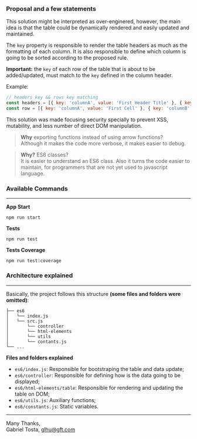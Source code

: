 ### Proposal and a few statements

This solution might be interpreted as over-enginered, however, the main idea is that the table could be dynamically rendered and easily updated and maintained.

The `key` property is responsible to render the table headers as much as the formatting of each column. It is also responsible to define which column is going to be sorted according to the proposed rule.

**Important:** the `key` of each row of the table that is about to be added/updated, must match to the `key` defined in the  column header.

Example:
```javascript
// headers key && rows key matching
const headers = [{ key: 'columnA', value: 'First Header Title' }, { key: 'columnB', value: 'Second Header Title' }];
const row = [{ key: 'columnA', value: 'First Cell' }, { key: 'columnB', value: 'Second Cell' }];
```

This solution was made focusing security specially to prevent XSS, mutability, and less number of direct DOM manipulation.

> **Why** exporting functions instead of using arrow functions? <br/> 
Although it makes the code more verbose, it makes easier to debug.

> **Why?** ES6 classes? <br/>
It is easier to understand an ES6 class. Also it turns the code easier to maintain, for programmers that are not yet used to javascript language.


### Available Commands

---

**App Start**

```shell-script
npm run start
```

**Tests**
```shell-script
npm run test
```

**Tests Coverage**
```shell-script
npm run test:coverage
```

### Architecture explained

---

Basically, the project follows this structure **(some files and folders were omitted)**:

```
├── es6
│   └── index.js
│   └── src.js
│   	└── controller
│   	└── html-elements
│   	└── utils
│   	└── contants.js
└── ...
```

**Files and folders explained**

* `es6/index.js`: Responsible for bootstraping the table and data update;
* `es6/controller`: Responsible for defining how is the data going to be displayed;
* `es6/html-elements/table`: Responsible for rendering and updating the table on DOM;
* `es6/utils.js`:  Auxiliary functions;
* `es6/constants.js`: Static variables.

---

Many Thanks, <br />
Gabriel Tosta, glhu@gft.com